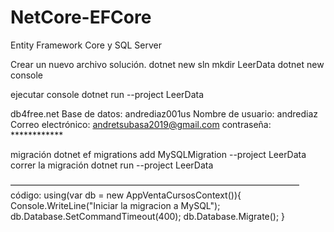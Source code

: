 # NetCore-EFCore
Entity Framework Core y SQL Server

Crear  un nuevo archivo solución. 
dotnet new sln
mkdir LeerData
dotnet new console

ejecutar console
dotnet run --project LeerData


db4free.net
Base de datos: andrediaz001us
Nombre de usuario: andrediaz
Correo electrónico: andretsubasa2019@gmail.com
contraseña: ************

migración 
dotnet ef migrations add MySQLMigration --project LeerData
correr la migración
dotnet run --project LeerData

—————————————————————————————————
código:
using(var db = new AppVentaCursosContext()){
                Console.WriteLine("Iniciar la migracion a MySQL");
                db.Database.SetCommandTimeout(400);
                db.Database.Migrate();
}
